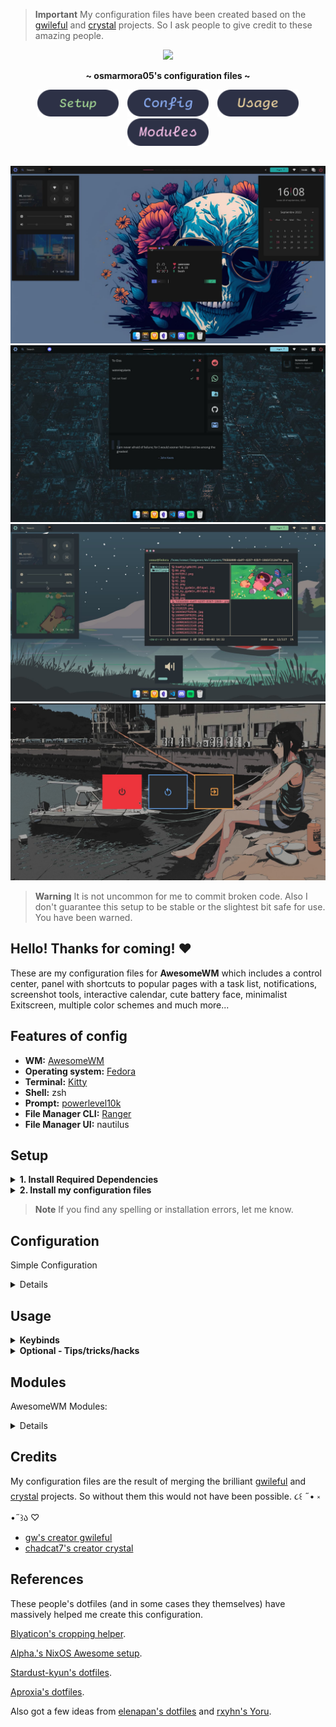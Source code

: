 <!-- CREDITS FOR AWESOME PEOPLE -->

> **Important**
>  My configuration files have been created based on the [gwileful](https://github.com/Gwynsav/gwileful/) and [crystal](https://github.com/chadcat7/crystal) projects. So I ask people to give credit to these amazing people.

<!-- PROFILE PICTURE -->
<p align="center">
  <img width="25%" src="https://github.com/osmarmora05.png"/>
</p>

<!-- NAME PROYECT -->
<p align="center">
  <b>~ osmarmora05's configuration files ~</b>
</p>

<!-- BUTTONS -->
<p align="center">
<a href="#setup"><img width="130px" style="padding: 0 5px;" src="./assets/button-setup.svg"></a>
<a href="#configuration"><img width="130px" style="padding: 0 5px;" src="./assets/button-config.svg"></a>
<a href="#usage"><img width="130px" style="padding: 0 5px;" src="./assets/button-usage.svg"></a>
<a href="#modules"><img width="130px" style="padding: 0 5px;" src="./assets/button-modules.svg"></a>
</p>

<!-- SHOWCASE -->
## 
<div align="center">
<img src="./screenshots/1.jpg" alt="showcase1">
<img src="./screenshots/2.jpg" alt="showcase2">
<img src="./screenshots/4.jpg" alt="showcase4">
<img src="./screenshots/3.jpg" alt="showcase3">
</div>

<!-- WARNING BROKEN CODE -->
> **Warning**
It is not uncommon for me to commit broken code. Also I don't guarantee this setup to be stable
or the slightest bit safe for use. You have been warned.

<!-- INFORMATION -->
## Hello! Thanks for coming! ❤️ 
These are my configuration files for **AwesomeWM** which includes a control center, panel with shortcuts to popular pages with a task list, notifications, screenshot tools, interactive calendar, cute battery face, minimalist Exitscreen, multiple color schemes and much more...

<!-- INFORMATION -->
## Features of config
- **WM:** [AwesomeWM](https://github.com/awesomeWM/awesome) 
- **Operating system:** [Fedora](https://fedoraproject.org/workstation/download/)
- **Terminal:** [Kitty](https://github.com/kovidgoyal/kitty)
- **Shell:** zsh
- **Prompt:** [powerlevel10k](https://github.com/romkatv/powerlevel10k)
- **File Manager CLI:** [Ranger](https://github.com/ranger/ranger) 
- **File Manager UI:** nautilus

<!-- SETUP -->
## Setup

<details>
<summary><b>1. Install Required Dependencies</b></summary>

1. First of all you should install the Awesome-git.


    **Arch users** can use the [Awesome-git AUR package](https://aur.archlinux.org/packages/awesome-git/).
    ```shell
    yay -S awesome-git
    ```

    In the case of **Fedora-based distributions**, it is necessary to install certain libraries before proceeding with the Awesome-git installation.
    ```shell
    sudo dnf install xcb-util-devel xcb-util-keysyms-devel xcb-util-wm-devel 
    startup-notification-devel libxdg-basedir-devel xcb-util-xrm-devel libxkbcommon-x11-devel xcb-cursor-devel 
    make automake gcc gcc-c++ cmake glib2-devel gdk-pixbuf2-devel cairo-devel libX11-devel xcb-util-cursor-devel 
    xcb-util-devel xcb-util-keysyms-devel xcb-util-wm-devel libxkbcommon-devel cairo-devel xcb-util-image-devel 
    libstartup-notification-devel libxdg-basedir-devel xcb-util-xrm-devel libxcb-devel lua-devel cmake 
    startup-notification-devel libxkbcommon-devel libxkbcommon-x11-devel libxdg-basedir-devel xcb-util-xrm-devel
    ```

    Once we have completed the prerequisites, we proceed to follow the Awesome-git build instructions found [here](https://github.com/awesomeWM/awesome/#building-and-installation).

2. Installation of dependencies
   
    **Mandatory**
    - [Awesome-git](https://github.com/awesomeWM/awesome) (If you have reached this point you should already have it installed (๑ᵔ⤙ᵔ๑))
    - [Network Manager](https://github.com/NetworkManager/NetworkManager) (network signals)
    - [Pipewire](https://github.com/PipeWire/pipewire) and
    [Wireplumber](https://github.com/PipeWire/wireplumber) (audio signals)
    - [maim](https://github.com/naelstrof/maim),
    [slop](https://github.com/naelstrof/slop),
    [xclip](https://github.com/astrand/xclip) (screenshots)
    - [Papirus](https://github.com/PapirusDevelopmentTeam/papirus-icon-theme), [WhiteSur-icon-theme](https://github.com/vinceliuice/WhiteSur-icon-theme)  (icon pack)
    - [IBM Plex Sans](https://github.com/IBM/plex/tree/master/IBM-Plex-Sans/fonts/complete/ttf), [IBM-Plex-Mono](https://github.com/IBM/plex/tree/master/IBM-Plex-Mono/fonts/complete/ttf),
    [Material Icons](https://github.com/google/material-design-icons) and [CaskaydiaCove Nerd Font](https://www.nerdfonts.com/font-downloads) or (you can find the required fonts inside the `misc/fonts` folder of this repository)
    - [brightnessctl](https://github.com/Hummer12007/brightnessctl) (brightness signals)
    - [bluez](https://github.com/bluez/bluez) (bluetooth signals)
    - [upower](https://github.com/freedesktop/upower) (battery signals)
    <p align="center">
      <b> </b>
    </p>

    > **Important**
    > The following commands do not include the dependency: [WhiteSur-icon-theme](https://github.com/vinceliuice/WhiteSur-icon-theme), [IBM Plex Sans](https://github.com/IBM/plex/tree/master/IBM-Plex-Sans/fonts/complete/ttf), [IBM-Plex-Mono](https://github.com/IBM/plex/tree/master/IBM-Plex-Mono/fonts/complete/ttf),
    [Material Icons](https://github.com/google/material-design-icons), [CaskaydiaCove Nerd Font](https://www.nerdfonts.com/font-downloads)


    <details>
    <summary><b> In fedora (Fedora-based distributions)</b></summary>

    ```shell
    sudo dnf install NetworkManager pipewire wireplumber maim slop xclip brightnessctl bluez upower papirus-icon-theme
    ```

    </details>

    <details>
    <summary><b> In Arch</b></summary>

    ```shell
    sudo yay -s NetworkManager pipewire wireplumber main slop xclip brightnessctl bluez upower papirus-icon-theme
    ```

    </details>

</details>


<details>

<!-- INSTALL MI CONFIGURATIONS -->
<summary><b>2. Install my configuration files</b></summary>



1. Clone this repository

    ```shell
    git clone https://github.com/osmarmora05/dotfiles.git
      ```

2. Install my AwesomeWM configuration files

    If you want just my AwesomeWM configuration

    ```shell
    cd dotfiles
    cp -r config/awesome/* ~/.config/
    ```
    
    Or if you want all the configuration

    ```shell
    cd dotfiles
    cp -r config/* ~/.config/
    ```
    **Optional** - Now if you want to get the source from the repository

    ```shell
    cd dotfiles
    cp -r misc/fonts/* /usr/share/fonts/
    ```

    Congratulations, at this point you have installed my configurations! 🎉

    Log out from your current desktop session and log in into AwesomeWM
    
</details>

> **Note**
If you find any spelling or installation errors, let me know.

<!-- CONFIGURATION -->
## Configuration

Simple Configuration

<details>

<p align="center">
    <b> </b>
</p>

Most of this project follows the structure of the [Suconakh](https://github.com/suconakh/awesome-awesome-rc) project. However, there are some additions by [gwynsav](https://github.com/Gwynsav/gwileful).

~ `config/user.lua` aggregates user options like the wallpaper, avatar, and other options like gaps, colorscheme, screenshot.

| Variable       | Type      | Description                                                                        |
| -------------- | --------- | ---------------------------------------------------------------------------------- |
| gaps           | `integer` | Spacing between clients and screen padding size                                    |
| colorscheme    | `string`  | `everblush`, `everforest`, `tokyonight`, `fullerene`, `oxocarbon` ,`catppuccin`,`mar`,`nord`,`gruvbox_dark`,`dracula`,`default`, `gruvbox_dark`, `adwaita`, `janleigh`, `gruvbox_light`, `solarized`,`plata`, and more to come  |
| avatar         | `string`  | Path to user profile picture                                                       |
| wallpaper      | `string`  | Path to user wallpaper                                                             |
| screenshot_dir | `string`  | Directory to save screenshots to                                                   |

<p align="center">
  <b> </b>
</p>

> **Warning**
It is not recommended to move the `colorscheme` variable in the `config/user.lua` file from line **21**. Because it is linked to the `themer` widgets, since its functionality is to edit this line depending on the theme set. If you move it from the current line, you must modify the second argument of the `setTheme` function call in the `widgets/control_center/module/themer.lua` file.

```lua
set_theme(' colourscheme = "' .. currTheme:gsub('"', '\\"') .. '",',line number,gfs.get_configuration_dir() .."config/username.lua") --Change theme
```

~ `config/auto.lua` contains autostart commands to be executed:

- At the start of an X session.
- Every time Awesome is loaded (and reloaded).
- Shell code.


<details>
<summary><b> Optional - Modification of the UI/widgets</b></summary>

<p align="center">
  <b> </b>
</p>

> **Warning**
If you are a user not familiar with programming, and mainly in lua, I recommend that you skip this part.


- todo-panel: 


~ `Shortcuts`  To modify the shortcuts, go to the following file `widgets/todo-panel/module/quiklinks.lua`. In this file you will find this code snippet that you can edit to customize the shortcuts

```lua
create_button('󰑍', 'https://www.reddit.com/', beautiful.red),
create_button('󰖣', 'https://web.whatsapp.com/', beautiful.green),
create_button('󰉎', 'https://drive.google.com/drive/', beautiful.cyan),
create_button('󰊤', 'https://github.com/osmarmora05', beautiful.fg_normal),
create_button('󰊫', 'https://mail.google.com/', beautiful.blue),
```

The `create_button` function call receives 3 elements as arguments:
1. The shortcuts icon, which you can get [here](https://www.nerdfonts.com/cheat-sheet)
2. The URL that the shortcut should point to.
3. The color of the icon

**It is recommended that you do not add or delete the number of shortcuts, so that the widget does not become deformed**


~ `Messages` To edit the messages, go to the following file `widgets/todo-panel/module/quote.lua` . In this file, you will find the next code snippet that you can edit to customize the messages

```lua
local quotes = {
  {
    quote = 'He that can have patience can have what he will',
    author = 'Benjamin Franklin'
  },
  {
    quote = 'I am never afraid of failure; for I would sooner fail than not be among the greatest',
    author = 'John Keats'
  },
  {
    quote = 'Tomorrow we will run faster, stretch out our arms farther',
    author = ' F. Scott Fitzgerald '
  },
  {
    quote = 'All we have to decide is what to do with the time that is given us. ',
    author = 'J. R. R. Tolkein'
  }
}

```

In the `quote` field you can write the message you want. It is recommended that the message **not exceed 85 characters** to ensure it displays correctly on the panel. In the countryside `author`, you can write the author of the message. It is recommended that the author be **no more than 15 characters**.

---

- wibar: 

~ `Distro icon` To change the wibar icon for your preferred distribution or an image that you like, you will have to perform the following steps:

1. Add the image to the following directory (image must be svg) `theme/assets/` . In this [link](https://github.com/osmarmora05/dotfiles/tree/master/config/awesome/themes/assets/distro) you will find some images of the most famous distributions and with the perfect format for the widget.
2. You will have to edit the following line of code:

```lua
_T.distro_logo = gc.recolor_image(asset_path .. 'nix_logo.svg', _T.blue)
```

In the part that says `nix_logo.svg` you will have to add the name you gave to the image


---

- Control Center:

~ `Description for avatar` To change the description of the avatar you will have to edit the following code in the file `widgets/controlCenter/module/profile.lua`

```lua
-- description/host
local desc = wibox.widget{
    widget = wibox.widget.textbox,
    markup = helpers.colorize_text('AwesomeWM is awesome', beautiful.fg_dark .. '99'),
    font = beautiful.font_sans .. '10',
    align = 'left',
    valign = 'center'
}
```

In the part that says `AwesomeWM is awesome`, add the description that you like, make it brief


---

- Dock:

~ `Add programs to the dock` To add or delete a program, go to the following file `widgets/dock/init.lua` and edit the following code fragment:

```lua
-- making some pinned apps
    local metadata = {
      {
        name = "nautilus",
        id = 1,
        count = 0,
        clients = {},
        class = "nautilus"
      },
      {
        count = 0,
        id = 2,
        clients = {},
        name = "kitty",
        class = "kitty"
      },
      {
        count = 0,
        id = 3,
        clients = {},
        name = "brave-browser",
        class = "brave-browser"
      },
      {
        count = 0,
        id = 4,
        name = "obsidian",
        clients = {},
        class = "obsidian"
      },
      {
        count = 0,
        id = 5,
        name = "code",
        clients = {},
        class = "code"
      },
      {
        count = 0,
        id = 6,
        name = "discord",
        clients = {},
        class = "discord"
      },
      {
        count = 0,
        id = 7,
        name = "spotify",
        clients = {},
        class = "spotify"
      },
    }
    
    local classes = { "kitty", "discord", "obsidian", "brave-browser", "spotify", "nautilus", "code" }
```
The elements of the `metadata` table are composed of:

1. `count`: Indicates the number of clients.

2. `id`: This is a unique identifier for each pinned program. In addition, it serves the purpose of avoiding duplicates, ensuring that the same pinned program does not appear multiple times.

3. `name` and `class`: These fields represent the command to be executed with its respective icon. The information for each of these fields is located in the following location: `/usr/share/icons/WhiteSur/apps/scalable/`.

The class classes contains the combination of command and icon. Any addition or removal of pinned programs must also be done in this arrangement.


> **Note**
This small section can be taken as a personalization guide for my configuration. Don't think that this is the only thing they can do with my configuration, they can totally modify it, steal widgets, basically they want them.

</details>
  
</details>


<!-- KEYBINDS -->
## Usage
<details>
<summary><b>Keybinds</b></summary>

| Keybind                | Description                                                |
| ---------------------- | ---------------------------------------------------------- |
| AwesomeWM              | -                                                          |
| `mod + Control + r`    | Reload AwesomeWM.                                          |
| `mod + s`              | Show help.                                                 |
| `mod + w`              | Show main menu.                                            |
| Applications           | -                                                          |
| `mod + Return`         | Opens a terminal.                                          |
| `mod + Shift + e`      | Opens a GUI file manager.                                  |
| Window Management      | -                                                          |
| `mod + q`              | Close focused client.                                      |
| `mod + Mouse1`         | Move client by dragging mouse.                             |
| `mod + Mouse3`         | Resize client by dragging mouse.                           |
| `Control + mod + Return`  | Move to master.                                         |
| `Control + mod + m`    | (un)maximize vertically.                                   |
| `Control + mod + n`    | Restore minimized.                                         |
| `Control + mod + Space` | toggle floating.                                          |
| `Shift + mod + j`      | Swap with next client by index.                            |
| `Shift + mod + k`      | Swap with previous client by index.                        |
| `Shift + mod + m`      | (un)maximize horizontally.                                 |
| `mod + f`              | Toggle fullscreen.                                         |
| `mod + j`              | Focus next by index.                                       |
| `mod + k`              | Focus previous by index.                                   |
| `mod + m`              | (un)maximize.                                              |
| `mod + n`              | Minimze.                                                   |
| `mod + o`              | Move to screen.                                            |
| `mod + t`              | Toggle keep on top.                                        |
| `mod + Tab`            | Go back.                                                   |
| `mod + u`              | Jump to urgent client.                                     |
| Layout Management      | -                                                          |
| `Alt + mod + j`        | Decrease client with factor.                               |
| `Alt + mod + k`        | Increase client with factor.                               |
| `Control + mod + h`    | Increase the number of columns.                            |
| `Control + mod + l`    | Decrease the number of columns.                            |
| `Shift + mod + h`      | Increase the number of master clients.                     |
| `Shift + mod + l`      | Decrease the number of master clients.                     |
| `Shift + mod + Space`  | Select previous.                                           |
| `mod + h`              | Decrease master with factor.                               |
| `mod + l`              | Increase master with factor.                               |
| `mod + space`          | Select next.                                               |
| Media Management       | -                                                          |
| `XF86AudioRaiseVolume` | Increase system audio volume.                              |
| `XF86AudioLowerVolume` | Decrease system audio volume.                              |
| `XF86MonBrightnessUp`  | Increase screen backlight brightness.                      |
| `XF86MonBrightnessDown`| Decrease screen backlight brightness.                      |
| `Print`                | Take cursor selection screenshot.                          |
| `mod + Print`          | Take fullscreen screenshot.                                |
| Tag                    | -                                                          |
| `Control + Shift + mod + 1/2/3/4/5/6/7/8/9/0` | Toggle focused client on tag.       |
| `Control + mod + 1/2/3/4/5/6/7/8/9/0` | Toggle tag.                                 |
| `Shift + mod + 1/2/3/4/5/6/7/8/9/0` | Move focused client to tag.                   |
| `mod + Left`           | View previous.                                             |
| `mod + Right`          | View next.                                                 |
| `mod + 1/2/3/4/5/6/7/8/9/0` | Only view tag.                                        |
| `mod + Esc`            | Go back.                                                   |
| UI                     | -                                                          |
| `mod + c`              | Toggle control center visibility.                          |
| `mod + t`              | Toggle themer-panel visibility.                            |
| `mod + Shift + c`      | Toggle calendar visibility.                                |
| `mod + p`              | Toggle menu bar visibility.                                |

</details>

<details>
<summary><b> Optional - Tips/tricks/hacks</b></summary>

<p align="center">
  <b> </b>
</p>

~ `Set wallpaper automatically depending on the set theme` If you comment out the `wallpaper` variable in `config/user` as follows:

```lua
-- wallpaper      = home .. 'Pictures/walls/landscape/AustralianPowerlines.jpg',
```
What will happen is that the wallpaper in PNG format of the selected theme will be set. To find this background, you must inspect the topics in the following directory  `theme/colorscheme/` If you explore them, you will discover an image called `wallpaper.png`, which will be selected as your wallpaper.

At the same time, if you comment on the `avatar` variable, what will happen is that the image will be selected in the following path `theme/assets/user.png`. What this will allow you to do is that your avatar will always be in the AwesomeWM configuration without having to worry about establishing the path in the variable.

---

~ `Disable/enable autofocus` Autofocus allows you to focus on programs when the mouse hovers over them. By default it is activated, if you want to deactivate it, go to the file `signals/client/init.lua` and comment the following lines of code:

```lua
-- Focus client on hover.
client.connect_signal('mouse::enter', function(c)
   c:activate { context = 'mouse_enter', raise = false }
end)
```

---

~ `Methodology to add a new color scheme` They must create a folder in the path `theme/colorscheme/` with the name of the color scheme, then create an `init.lua` file inside the folder with the following structure:


```lua
local _C = {}

-- Monochrome
_C.bg_dark      = '#181825'
_C.bg_normal    = '#1e1e2e'
_C.bg_light     = '#26263a'
_C.mid_dark     = '#2d2d46'
_C.mid_normal   = '#45475a'
_C.mid_light    = '#9399b2'
_C.fg_dark      = '#a6adc8'
_C.fg_normal    = '#cdd6f4'
_C.fg_light     = '#ffffff'

-- Colors
_C.red          = '#f38ba8'
_C.red_dark     = '#ba6370'
_C.green        = '#a6e3a1'
_C.green_dark   = '#84d87d'
_C.yellow       = '#f9e2af'
_C.yellow_dark  = '#f5d080'
_C.blue         = '#89b4fa'
_C.blue_dark    = '#5c97f8'
_C.magenta      = '#f5c2e7'
_C.magenta_d    = '#ed95d5'
_C.cyan         = '#94e2d5'
_C.cyan_dark    = '#70d8c7'

return _C
```

To get the most out of the `themer widget`, what you have to do is add the color scheme to this following arrays in the file `widgets/controlCenter/module/themer.lua`


```lua
local themes      = {
  'everblush',
  'everforest',
  'tokyonight',
  'fullerene',
  'oxocarbon',
  'catppuccin',
  'dracula',
  'mar',
  'nord',
  'gruvbox_dark',
  'gruvbox_light',
  'solarized',
  'plata',
  'adwaita',
  'janleigh',
  'default'
}
```
Therefore you must add an image with the name of the color scheme in the path `theme/preview/` with a size of `355x255`

---

~ `Path in which the task list is saved` It is saved here: `.cache/awesome/todos.json`

</details>

<!-- MODULES -->
## Modules
AwesomeWM Modules:

<details>

<p align="center">
  <b> </b>
</p>

- [json.lua](https://github.com/rxi/json.lua)
  - A lightweight JSON library for Lua
- [color](https://github.com/andOrlando/color)
  - Clean and efficient api for color conversion in lua
- [UPower](https://github.com/Aire-One/awesome-battery_widget)
  - A UPowerGlib based battery widget for the Awesome WM
- [rubato](https://github.com/andOrlando/rubato)
  - Smooth animations with a slope curve for AwesomeWM
  
</details>

<!-- CREDITS -->
## Credits

My configuration files are the result of merging the brilliant [gwileful](https://github.com/Gwynsav/gwileful) and [crystal](https://github.com/chadcat7/crystal) projects. So without them this would not have been possible.  ૮꒰ ˶• ༝ •˶꒱ა ♡

- [gw's creator gwileful](https://github.com/Gwynsav/)
- [chadcat7's creator crystal](https://github.com/chadcat7/)

<!-- REFERENCES -->
## References
These people's dotfiles (and in some cases they themselves) have massively
helped me create this configuration.

[Blyaticon's cropping helper](https://git.gemia.net/paul.s/homedots). 

[Alpha.'s NixOS Awesome setup](https://github.com/AlphaTechnolog/nixdots). 

[Stardust-kyun's dotfiles](https://github.com/Stardust-kyun/dotfiles). 

[Aproxia's dotfiles](https://github.com/Aproxia-dev/.dotfiles). 

Also got a few ideas from [elenapan's dotfiles](https://github.com/elenapan/dotfiles) 
and [rxyhn's Yoru](https://github.com/rxyhn/yoru).